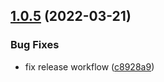 ## [1.0.5](https://github.com/SocialGouv/sre-faas/compare/v1.0.4...v1.0.5) (2022-03-21)


### Bug Fixes

* fix release workflow ([c8928a9](https://github.com/SocialGouv/sre-faas/commit/c8928a97dd969c70b8b9b17ac73bffcd6c41e9c1))
